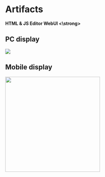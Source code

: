 # Artifacts
<strong> HTML &amp; JS Editor WebUI 
<\strong> 

## PC display
<img src="https://github.com/user-attachments/assets/4bbbfa66-f9fe-4f89-b195-e6c9137a675c"/>

## Mobile display
<img src="https://github.com/user-attachments/assets/93b1699b-c001-45ec-bf42-89651cb6e10c" width="300"/>

